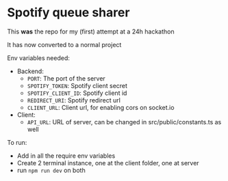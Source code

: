 # Spotify queue sharer

This **was** the repo for my (first) attempt at a 24h hackathon

It has now converted to a normal project

Env variables needed:
- Backend:
  - `PORT`: The port of the server
  - `SPOTIFY_TOKEN`: Spotify client secret
  - `SPOTIFY_CLIENT_ID`: Spotify client id
  - `REDIRECT_URI`: Spotify redirect url
  - `CLIENT_URL`: Client url, for enabling cors on socket.io
- Client:
  - `API_URL`: URL of server, can be changed in src/public/constants.ts as well

To run: 
- Add in all the require env variables
- Create 2 terminal instance, one at the client folder, one at server
- run `npm run dev` on both